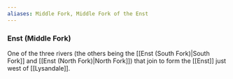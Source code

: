 ```yaml
---
aliases: Middle Fork, Middle Fork of the Enst
---
```


### Enst (Middle Fork)
One of the three rivers (the others being the [[Enst (South Fork)|South Fork]] and [[Enst (North Fork)|North Fork]]) that join to form the [[Enst]] just west of [[Lysandale]].